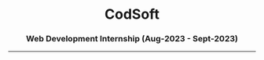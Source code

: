 <h1 align="center">CodSoft</h1>
<h3 align="center">Web Development Internship (Aug-2023 - Sept-2023)</h3>
<hr>